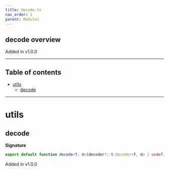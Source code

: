 ```yaml
---
title: decode.ts
nav_order: 1
parent: Modules
---
```


## decode overview

Added in v1.0.0

---

<h2 class="text-delta">Table of contents</h2>

- [utils](#utils)
  - [decode](#decode)

---

# utils

## decode

**Signature**

```ts
export default function decode<T, U>(decoder?: t.Decoder<T, U> | undefined)
```

Added in v1.0.0
